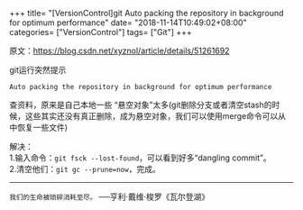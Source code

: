 +++
title= "[VersionControl]git Auto packing the repository in background for optimum performance"
date= "2018-11-14T10:49:02+08:00"
categories= ["VersionControl"]
tags= ["Git"]
+++

原文：https://blog.csdn.net/xyznol/article/details/51261692

git运行突然提示

    Auto packing the repository in background for optimum performance

查资料，原来是自己本地一些 “悬空对象”太多(git删除分支或者清空stash的时候，这些其实还没有真正删除，成为悬空对象，我们可以使用merge命令可以从中恢复一些文件)

解决：  
1.输入命令：`git fsck --lost-found`，可以看到好多“dangling commit”。  
2.清空他们：`git gc --prune=now`，完成。  

***
`我们的生命被琐碎消耗至尽。` ──亨利·戴维·梭罗《瓦尔登湖》
